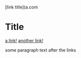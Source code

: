 [link title](a.com


# Title

[a link!](https://something.com)
[another link!](some-page.html)

some paragraph text after the links

